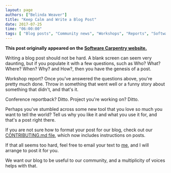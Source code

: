 ```yaml
---
layout: page
authors: ["Belinda Weaver"]
title: "Keep Calm and Write a Blog Post"
date: 2017-07-25
time: "06:00:00"
tags: [ "Blog posts", "Community news", "Workshops", "Reports", "Software Carpentry"]
---
```


<p><b>This post originally appeared on the <a href="https://software-carpentry.org/">Software Carpentry website.</a></b></p>

Writing a blog post should not be hard. A blank screen can seem very daunting, but if you populate it with a few questions, 
such as Who? What? Where? When? Why? and How?, then you have the genesis of a post. 

Workshop report? Once you've answered the questions above, you're pretty much done. Throw in something that went well or 
a funny story about something that didn't, and that's it.

Conference reportback? Ditto. Project you're working on? Ditto.

Perhaps you've stumbled across some new tool that you love so much you want to tell the world? 
Tell us why you like it and what you use it for, and that's a post right there.

If you are not sure how to format your post for our blog, check out our [CONTRIBUTING.md file](https://github.com/swcarpentry/website/blob/gh-pages/CONTRIBUTING.md), 
which now includes instructions on posts.

If that all seems too hard, feel free to email your text to [me](mailto:bweaver@carpentries.org), and I will arrange to post it for you.

We want our blog to be useful to our community, and a multiplicity of voices helps with that.
